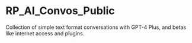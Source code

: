 # RP_AI_Convos_Public
Collection of simple text format conversations with GPT-4 Plus, and betas like internet access and plugins.
